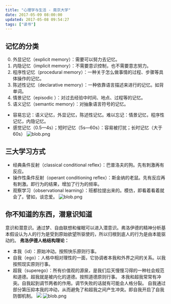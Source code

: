 ```yaml
---
title: "心理学与生活 - 南京大学"
date: 2017-05-09 08:00:00
updated: 2017-05-08 09:54:27
tags: ["读书"]
---
```

## 记忆的分类
0. 外显记忆（explicit memory）：需要可以努力去记忆。
1. 内隐记忆（implicit memory）：不需要意识控制，也不需要意志努力。
2. 程序性记忆（procedural memory）：一种关于怎么做事情的过程、步骤等具体操作的记忆。
3. 陈述性记忆（declarative memory）：一种依靠语言描述来进行的记忆。如背单词。
4. 情景记忆（episodic ）：对过去经验中时间、地点、过程等的记忆。
5. 语义记忆（semantic memory）：对抽象语言符号的记忆。

* 容易忘记：语义记忆，外显记忆，陈述性记忆。难以忘记：情景记忆，程序性记忆，内隐记忆。
* 感觉记忆（0.5—4s）；短时记忆（5s—60s）：容易被打扰；长时记忆（大于60s）
![blob.png](/uploads/ueditor/php/upload/image/20170508/1494208289.png)

## 三大学习方式
* 经典条件反射（classical conditional reflex）：巴普洛夫的狗。先有刺激再有反应。
* 操作性条件反射（operant conditioning reflex）：斯金纳的老鼠。先有反应再有刺激。即行为的结果，增加了行为的频率。
* 观察学习（observational learning）：班都拉提出来的。模仿，即看着看着就会了。譬如，谈恋爱。
![blob.png](/uploads/ueditor/php/upload/image/20170508/1494208358.png)

## 你不知道的东西，潜意识知道
意识和潜意识。通过梦、自由联想和催眠可以进入潜意识。弗洛伊德的精神分析基本假设认为人的行为是受到原始欲望所驱使的，所以归根到底人的行为是由本能驱动的。
**弗洛伊德人格结构理论：**
* 本我（id）：原始冲动。按照快乐原则行事。
* 自我（ego）：人格中相对理性的一面，它协调者本我和外界之间的关系。以我按照现实原则行事。
* 超我（superego）：所有价值观的源泉，是我们后天慢慢习得的一种社会规范和道德。超我就是被内化的道德。按照道德原则行事。
本我和超我常常有冲突。自我起到调节两者的作用。调节失败的话就有可能会人格分裂。
自我通过部分第压抑本我的冲动，从而避免了和超我之间产生冲突。即自我开启了自我防御机制。
![](/uploads/ueditor/php/upload/image/20170508/1494208396.jpg)
![blob.png](/uploads/ueditor/php/upload/image/20170508/1494208465.png)
